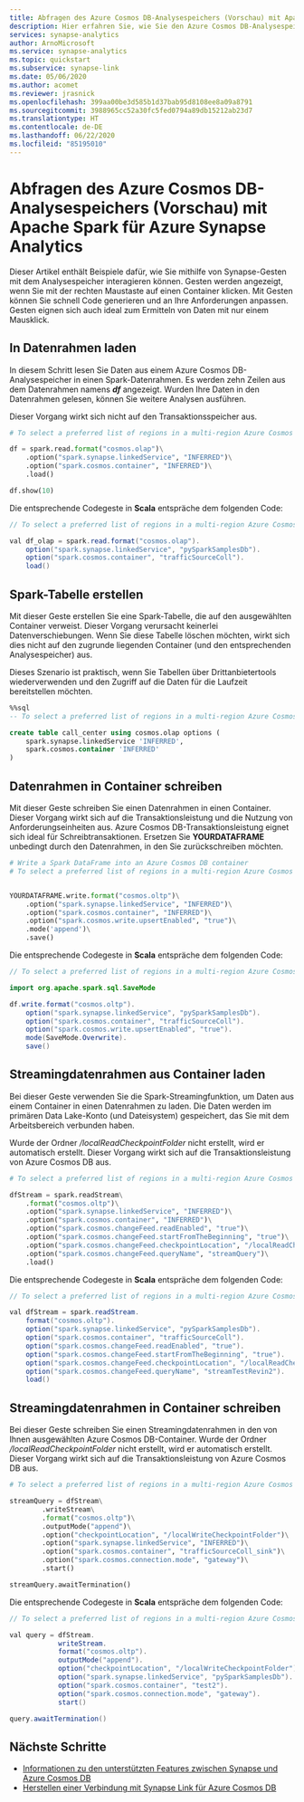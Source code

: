 ```yaml
---
title: Abfragen des Azure Cosmos DB-Analysespeichers (Vorschau) mit Apache Spark für Azure Synapse Analytics
description: Hier erfahren Sie, wie Sie den Azure Cosmos DB-Analysespeicher mit Apache Spark für Azure Synapse Analytics abfragen.
services: synapse-analytics
author: ArnoMicrosoft
ms.service: synapse-analytics
ms.topic: quickstart
ms.subservice: synapse-link
ms.date: 05/06/2020
ms.author: acomet
ms.reviewer: jrasnick
ms.openlocfilehash: 399aa00be3d585b1d37bab95d8108ee8a09a8791
ms.sourcegitcommit: 3988965cc52a30fc5fed0794a89db15212ab23d7
ms.translationtype: HT
ms.contentlocale: de-DE
ms.lasthandoff: 06/22/2020
ms.locfileid: "85195010"
---
```

# <a name="query-azure-cosmos-db-analytical-store-preview-with-apache-spark-for-azure-synapse-analytics"></a>Abfragen des Azure Cosmos DB-Analysespeichers (Vorschau) mit Apache Spark für Azure Synapse Analytics

Dieser Artikel enthält Beispiele dafür, wie Sie mithilfe von Synapse-Gesten mit dem Analysespeicher interagieren können. Gesten werden angezeigt, wenn Sie mit der rechten Maustaste auf einen Container klicken. Mit Gesten können Sie schnell Code generieren und an Ihre Anforderungen anpassen. Gesten eignen sich auch ideal zum Ermitteln von Daten mit nur einem Mausklick.

## <a name="load-to-dataframe"></a>In Datenrahmen laden

In diesem Schritt lesen Sie Daten aus einem Azure Cosmos DB-Analysespeicher in einen Spark-Datenrahmen. Es werden zehn Zeilen aus dem Datenrahmen namens ***df*** angezeigt. Wurden Ihre Daten in den Datenrahmen gelesen, können Sie weitere Analysen ausführen.

Dieser Vorgang wirkt sich nicht auf den Transaktionsspeicher aus.

```python
# To select a preferred list of regions in a multi-region Azure Cosmos DB account, add .option("spark.cosmos.preferredRegions", "<Region1>,<Region2>")

df = spark.read.format("cosmos.olap")\
    .option("spark.synapse.linkedService", "INFERRED")\
    .option("spark.cosmos.container", "INFERRED")\
    .load()

df.show(10)
```

Die entsprechende Codegeste in **Scala** entspräche dem folgenden Code:
```java
// To select a preferred list of regions in a multi-region Azure Cosmos DB account, add option("spark.cosmos.preferredRegions", "<Region1>,<Region2>")

val df_olap = spark.read.format("cosmos.olap").
    option("spark.synapse.linkedService", "pySparkSamplesDb").
    option("spark.cosmos.container", "trafficSourceColl").
    load()
```

## <a name="create-spark-table"></a>Spark-Tabelle erstellen

Mit dieser Geste erstellen Sie eine Spark-Tabelle, die auf den ausgewählten Container verweist. Dieser Vorgang verursacht keinerlei Datenverschiebungen. Wenn Sie diese Tabelle löschen möchten, wirkt sich dies nicht auf den zugrunde liegenden Container (und den entsprechenden Analysespeicher) aus. 

Dieses Szenario ist praktisch, wenn Sie Tabellen über Drittanbietertools wiederverwenden und den Zugriff auf die Daten für die Laufzeit bereitstellen möchten.

```sql
%%sql
-- To select a preferred list of regions in a multi-region Azure Cosmos DB account, add spark.cosmos.preferredRegions '<Region1>,<Region2>' in the config options

create table call_center using cosmos.olap options (
    spark.synapse.linkedService 'INFERRED',
    spark.cosmos.container 'INFERRED'
)
```

## <a name="write-dataframe-to-container"></a>Datenrahmen in Container schreiben

Mit dieser Geste schreiben Sie einen Datenrahmen in einen Container. Dieser Vorgang wirkt sich auf die Transaktionsleistung und die Nutzung von Anforderungseinheiten aus. Azure Cosmos DB-Transaktionsleistung eignet sich ideal für Schreibtransaktionen. Ersetzen Sie **YOURDATAFRAME** unbedingt durch den Datenrahmen, in den Sie zurückschreiben möchten.

```python
# Write a Spark DataFrame into an Azure Cosmos DB container
# To select a preferred list of regions in a multi-region Azure Cosmos DB account, add .option("spark.cosmos.preferredRegions", "<Region1>,<Region2>")


YOURDATAFRAME.write.format("cosmos.oltp")\
    .option("spark.synapse.linkedService", "INFERRED")\
    .option("spark.cosmos.container", "INFERRED")\
    .option("spark.cosmos.write.upsertEnabled", "true")\
    .mode('append')\
    .save()
```

Die entsprechende Codegeste in **Scala** entspräche dem folgenden Code:
```java
// To select a preferred list of regions in a multi-region Azure Cosmos DB account, add option("spark.cosmos.preferredRegions", "<Region1>,<Region2>")

import org.apache.spark.sql.SaveMode

df.write.format("cosmos.oltp").
    option("spark.synapse.linkedService", "pySparkSamplesDb").
    option("spark.cosmos.container", "trafficSourceColl"). 
    option("spark.cosmos.write.upsertEnabled", "true").
    mode(SaveMode.Overwrite).
    save()
```

## <a name="load-streaming-dataframe-from-container"></a>Streamingdatenrahmen aus Container laden
Bei dieser Geste verwenden Sie die Spark-Streamingfunktion, um Daten aus einem Container in einen Datenrahmen zu laden. Die Daten werden im primären Data Lake-Konto (und Dateisystem) gespeichert, das Sie mit dem Arbeitsbereich verbunden haben. 

Wurde der Ordner */localReadCheckpointFolder* nicht erstellt, wird er automatisch erstellt. Dieser Vorgang wirkt sich auf die Transaktionsleistung von Azure Cosmos DB aus.

```python
# To select a preferred list of regions in a multi-region Azure Cosmos DB account, add .option("spark.cosmos.preferredRegions", "<Region1>,<Region2>")

dfStream = spark.readStream\
    .format("cosmos.oltp")\
    .option("spark.synapse.linkedService", "INFERRED")\
    .option("spark.cosmos.container", "INFERRED")\
    .option("spark.cosmos.changeFeed.readEnabled", "true")\
    .option("spark.cosmos.changeFeed.startFromTheBeginning", "true")\
    .option("spark.cosmos.changeFeed.checkpointLocation", "/localReadCheckpointFolder")\
    .option("spark.cosmos.changeFeed.queryName", "streamQuery")\
    .load()
```

Die entsprechende Codegeste in **Scala** entspräche dem folgenden Code:
```java
// To select a preferred list of regions in a multi-region Azure Cosmos DB account, add .option("spark.cosmos.preferredRegions", "<Region1>,<Region2>")

val dfStream = spark.readStream.
    format("cosmos.oltp").
    option("spark.synapse.linkedService", "pySparkSamplesDb").
    option("spark.cosmos.container", "trafficSourceColl").
    option("spark.cosmos.changeFeed.readEnabled", "true").
    option("spark.cosmos.changeFeed.startFromTheBeginning", "true").
    option("spark.cosmos.changeFeed.checkpointLocation", "/localReadCheckpointFolder").
    option("spark.cosmos.changeFeed.queryName", "streamTestRevin2").
    load()
```

## <a name="write-streaming-dataframe-to-container"></a>Streamingdatenrahmen in Container schreiben
Bei dieser Geste schreiben Sie einen Streamingdatenrahmen in den von Ihnen ausgewählten Azure Cosmos DB-Container. Wurde der Ordner */localReadCheckpointFolder* nicht erstellt, wird er automatisch erstellt. Dieser Vorgang wirkt sich auf die Transaktionsleistung von Azure Cosmos DB aus.

```python
# To select a preferred list of regions in a multi-region Azure Cosmos DB account, add .option("spark.cosmos.preferredRegions", "<Region1>,<Region2>")

streamQuery = dfStream\
        .writeStream\
        .format("cosmos.oltp")\
        .outputMode("append")\
        .option("checkpointLocation", "/localWriteCheckpointFolder")\
        .option("spark.synapse.linkedService", "INFERRED")\
        .option("spark.cosmos.container", "trafficSourceColl_sink")\
        .option("spark.cosmos.connection.mode", "gateway")\
        .start()

streamQuery.awaitTermination()
```

Die entsprechende Codegeste in **Scala** entspräche dem folgenden Code:
```java
// To select a preferred list of regions in a multi-region Azure Cosmos DB account, add .option("spark.cosmos.preferredRegions", "<Region1>,<Region2>")

val query = dfStream.
            writeStream.
            format("cosmos.oltp").
            outputMode("append").
            option("checkpointLocation", "/localWriteCheckpointFolder").
            option("spark.synapse.linkedService", "pySparkSamplesDb").
            option("spark.cosmos.container", "test2").
            option("spark.cosmos.connection.mode", "gateway").
            start()

query.awaitTermination()
```
## <a name="next-steps"></a>Nächste Schritte

* [Informationen zu den unterstützten Features zwischen Synapse und Azure Cosmos DB](./concept-synapse-link-cosmos-db-support.md)
* [Herstellen einer Verbindung mit Synapse Link für Azure Cosmos DB](../quickstart-connect-synapse-link-cosmos-db.md)
